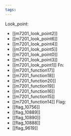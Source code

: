 ```yaml
---
tags:
---
```

Look_point:
- [[m7201_look_point2]]
- [[m7201_look_point6]]
- [[m7201_look_point4]]
- [[m7201_look_point5]]
- [[m7201_look_point0]]
- [[m7201_look_point3]]
- [[m7201_look_point1]]
Fn:
- [[m7201_function17]]
- [[m7201_function18]]
- [[m7201_function20]]
- [[m7201_function19]]
- [[m7201_function16]]
- [[m7201_function15]]
- [[m7201_function14]]
Flag:
- [[flag_10756]]
- [[flag_10889]]
- [[flag_10890]]
- [[flag_10888]]
- [[flag_9619]]
